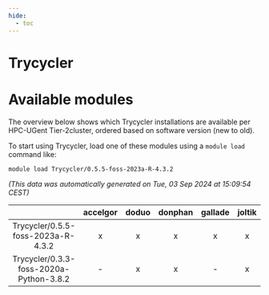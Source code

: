 ```yaml
---
hide:
  - toc
---
```


Trycycler
=========

# Available modules


The overview below shows which Trycycler installations are available per HPC-UGent Tier-2cluster, ordered based on software version (new to old).

To start using Trycycler, load one of these modules using a `module load` command like:

```shell
module load Trycycler/0.5.5-foss-2023a-R-4.3.2
```

*(This data was automatically generated on Tue, 03 Sep 2024 at 15:09:54 CEST)*  

| |accelgor|doduo|donphan|gallade|joltik|shinx|skitty|
| :---: | :---: | :---: | :---: | :---: | :---: | :---: | :---: |
|Trycycler/0.5.5-foss-2023a-R-4.3.2|x|x|x|x|x|-|x|
|Trycycler/0.3.3-foss-2020a-Python-3.8.2|-|x|x|-|x|-|x|
